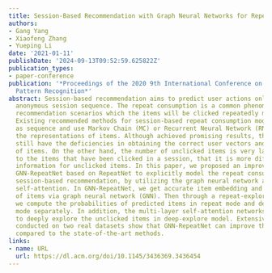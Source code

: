 ```yaml
---
title: Session-Based Recommendation with Graph Neural Networks for Repeat Consumption
authors:
- Gang Yang
- Xiaofeng Zhang
- Yueping Li
date: '2021-01-11'
publishDate: '2024-09-13T09:52:59.625822Z'
publication_types:
- paper-conference
publication: '*Proceedings of the 2020 9th International Conference on Computing and
  Pattern Recognition*'
abstract: Session-based recommendation aims to predict user actions only based on
  anonymous session sequence. The repeat consumption is a common phenomenon in the
  recommendation scenarios which the items will be clicked repeatedly many times.
  Existing recommended methods for session-based repeat consumption model a session
  as sequence and use Markov Chain (MC) or Recurrent Neural Network (RNNs) to generate
  the representations of items. Although achieved promising results, these models
  still have the deficiencies in obtaining the correct user vectors and complex transitions
  of items. On the other hand, the number of unclicked items is very large relative
  to the items that have been clicked in a session, that it is more difficult to mine
  information for unclicked items. In this paper, we proposed an improved model named
  GNN-RepeatNet based on RepeatNet to explicitly model the repeat consumptions in
  session-based recommendation, by utilizing the graph neural network and multi-layer
  self-attention. In GNN-RepeatNet, we get accurate item embedding and complex transitions
  of items via graph neural network (GNN). Then through a repeat-explore mechanism,
  we compute the probabilities of predicted items in repeat mode and deep-explore
  mode separately. In addition, the multi-layer self-attention networks is introduced
  to deeply explore the unclicked items in deep-explore model. Extensive experiments
  conducted on two real datasets show that GNN-RepeatNet can improve the performance
  compared to the state-of-the-art methods.
links:
- name: URL
  url: https://dl.acm.org/doi/10.1145/3436369.3436454
---
```

